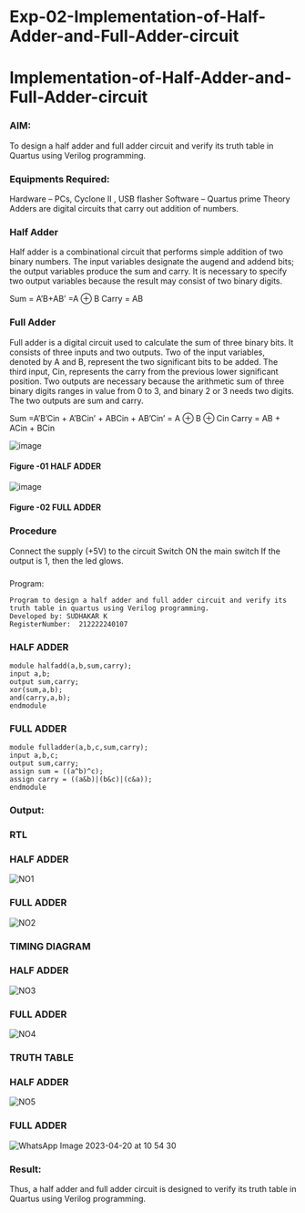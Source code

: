 # Exp-02-Implementation-of-Half-Adder-and-Full-Adder-circuit

# Implementation-of-Half-Adder-and-Full-Adder-circuit
### AIM:
To design a half adder and full adder circuit and verify its truth table in Quartus using Verilog programming.

### Equipments Required:
Hardware – PCs, Cyclone II , USB flasher
Software – Quartus prime
Theory
Adders are digital circuits that carry out addition of numbers.

### Half Adder
Half adder is a combinational circuit that performs simple addition of two binary numbers. The input variables designate the augend and addend bits; the output variables produce the sum and carry. It is necessary to specify two output variables because the result may consist of two binary digits.

Sum = A’B+AB’ =A ⊕ B Carry = AB

### Full Adder
Full adder is a digital circuit used to calculate the sum of three binary bits. It consists of three inputs and two outputs. Two of the input variables, denoted by A and B, represent the two significant bits to be added. The third input, Cin, represents the carry from the previous lower significant position. Two outputs are necessary because the arithmetic sum of three binary digits ranges in value from 0 to 3, and binary 2 or 3 needs two digits. The two outputs are sum and carry.

Sum =A’B’Cin + A’BCin’ + ABCin + AB’Cin’ = A ⊕ B ⊕ Cin Carry = AB + ACin + BCin

 ![image](https://user-images.githubusercontent.com/36288975/163552156-a13e5a56-c638-4110-97d9-8896907c8d25.png)

#### Figure -01 HALF ADDER 


![image](https://user-images.githubusercontent.com/36288975/163552057-b3547877-6d07-45b4-b7e0-bcfebfad9e1d.png)

#### Figure -02 FULL ADDER 

### Procedure

Connect the supply (+5V) to the circuit
Switch ON the main switch
If the output is 1, then the led glows.
### 
Program:
```
Program to design a half adder and full adder circuit and verify its truth table in quartus using Verilog programming.
Developed by: SUDHAKAR K
RegisterNumber:  212222240107
```
### HALF ADDER
```
module halfadd(a,b,sum,carry);
input a,b;
output sum,carry;
xor(sum,a,b);
and(carry,a,b);
endmodule
```
### FULL ADDER
```
module fulladder(a,b,c,sum,carry);
input a,b,c;
output sum,carry;
assign sum = ((a^b)^c);
assign carry = ((a&b)|(b&c)|(c&a));
endmodule
```

### Output:
### RTL

### HALF ADDER

![NO1](https://user-images.githubusercontent.com/118622513/233264505-5311fde1-c967-4610-83dd-88b24b9a093c.png)

### FULL ADDER
![NO2](https://user-images.githubusercontent.com/118622513/233264560-41479cbc-80c2-42e5-9e94-67d7b4009927.png)


### TIMING DIAGRAM
### HALF ADDER
![NO3](https://user-images.githubusercontent.com/118622513/233264661-2614d8aa-2591-44c6-acd4-a3ac8b7df523.png)

### FULL ADDER

![NO4](https://user-images.githubusercontent.com/118622513/233266514-96e58bb5-7909-478f-b919-927dd88fac0e.png)


### TRUTH TABLE 
### HALF ADDER
![NO5](https://user-images.githubusercontent.com/118622513/233264782-11fe8787-b613-433f-8380-519080f16174.png)

### FULL ADDER

![WhatsApp Image 2023-04-20 at 10 54 30](https://user-images.githubusercontent.com/118622513/233266114-92620015-471a-45ba-b24f-f26aae3d6945.jpg)





### Result:
Thus, a half adder and full adder circuit is designed to verify its truth table in Quartus using Verilog programming.
